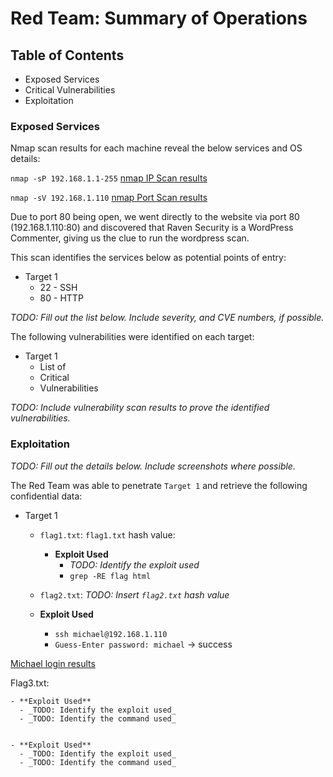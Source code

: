 # Red Team: Summary of Operations

## Table of Contents
- Exposed Services
- Critical Vulnerabilities
- Exploitation

### Exposed Services

Nmap scan results for each machine reveal the below services and OS details:

`nmap -sP 192.168.1.1-255`
[nmap IP Scan results](https://github.com/joshblack07/UR-Cyber-Security-Capstone-3/blob/main/Resources/kali_nmap_IPs_Target1.PNG "nmap IP Scan results")

`nmap -sV 192.168.1.110`
[nmap Port Scan results](https://github.com/joshblack07/UR-Cyber-Security-Capstone-3/blob/main/Resources/kali_nmap_Ports_Target1.PNG "nmap Port Scan results")

Due to port 80 being open, we went directly to the website via port 80 (192.168.1.110:80) and discovered that Raven Security is a WordPress Commenter, giving us the clue to run the wordpress scan. 


This scan identifies the services below as potential points of entry:
- Target 1
  - 22 - SSH
  - 80 - HTTP

_TODO: Fill out the list below. Include severity, and CVE numbers, if possible._

The following vulnerabilities were identified on each target:
- Target 1
  - List of
  - Critical
  - Vulnerabilities

_TODO: Include vulnerability scan results to prove the identified vulnerabilities._

### Exploitation
_TODO: Fill out the details below. Include screenshots where possible._

The Red Team was able to penetrate `Target 1` and retrieve the following confidential data:
- Target 1
  - `flag1.txt`: `flag1.txt` hash value:
    - **Exploit Used**
      - _TODO: Identify the exploit used_
      - `grep -RE flag html`

  - `flag2.txt`: _TODO: Insert `flag2.txt` hash value_


  - **Exploit Used**
    - `ssh michael@192.168.1.110`
    - `Guess-Enter password: michael`  → success

[Michael login results](https://github.com/joshblack07/UR-Cyber-Security-Capstone-3/blob/main/Resources/kali_login_michael.PNG "Michael login results")

Flag3.txt:

    - **Exploit Used**
      - _TODO: Identify the exploit used_
      - _TODO: Identify the command used_


    - **Exploit Used**
      - _TODO: Identify the exploit used_
      - _TODO: Identify the command used_
